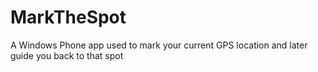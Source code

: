 # MarkTheSpot
A Windows Phone app used to mark your current GPS location and later guide you back to that spot
